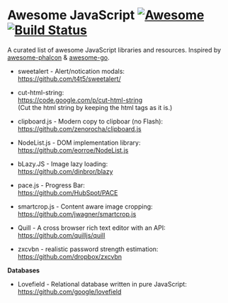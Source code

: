 # Awesome JavaScript [![Awesome](https://cdn.rawgit.com/sindresorhus/awesome/d7305f38d29fed78fa85652e3a63e154dd8e8829/media/badge.svg)](https://github.com/sindresorhus/awesome) [![Build Status](https://travis-ci.org/avelino/awesome-go.svg?branch=master)](https://travis-ci.org/avelino/awesome-go) 


A curated list of awesome JavaScript libraries and resources. Inspired by [awesome-phalcon](https://github.com/sergeyklay/awesome-phalcon) & [awesome-go](https://github.com/avelino/awesome-go).

- sweetalert - Alert/notication modals:
<br/>https://github.com/t4t5/sweetalert/

- cut-html-string:
<br/>https://code.google.com/p/cut-html-string
<br/>(Cut the html string by keeping the html tags as it is.)

- clipboard.js - Modern copy to clipboar (no Flash):
<br/>https://github.com/zenorocha/clipboard.js

- NodeList.js - DOM implementation library:
<br/>https://github.com/eorroe/NodeList.js

- bLazy.JS - Image lazy loading:
<br/>https://github.com/dinbror/blazy

- pace.js - Progress Bar:
<br/>https://github.com/HubSpot/PACE

- smartcrop.js - Content aware image cropping:
<br/>https://github.com/jwagner/smartcrop.js

- Quill - A cross browser rich text editor with an API:
<br/>https://github.com/quilljs/quill

- zxcvbn - realistic password strength estimation:
<br/>https://github.com/dropbox/zxcvbn

**Databases**

- Lovefield - Relational database written in pure JavaScript:
<br/>https://github.com/google/lovefield
